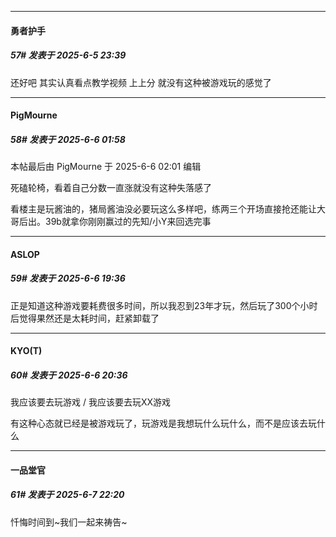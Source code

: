 ﻿
*****

####  勇者护手  
##### 57#       发表于 2025-6-5 23:39

还好吧 其实认真看点教学视频 上上分 就没有这种被游戏玩的感觉了


*****

####  PigMourne  
##### 58#       发表于 2025-6-6 01:58

 本帖最后由 PigMourne 于 2025-6-6 02:01 编辑 

死磕轮椅，看着自己分数一直涨就没有这种失落感了

看楼主是玩酱油的，猪局酱油没必要玩这么多样吧，练两三个开场直接抢还能让大哥后出。39b就拿你刚刚赢过的先知/小Y来回选完事


*****

####  ASLOP  
##### 59#       发表于 2025-6-6 19:36

正是知道这种游戏要耗费很多时间，所以我忍到23年才玩，然后玩了300个小时后觉得果然还是太耗时间，赶紧卸载了


*****

####  KYO(T)  
##### 60#       发表于 2025-6-6 20:36

我应该要去玩游戏 / 我应该要去玩XX游戏

有这种心态就已经是被游戏玩了，玩游戏是我想玩什么玩什么，而不是应该去玩什么


*****

####  一品堂官  
##### 61#       发表于 2025-6-7 22:20

忏悔时间到~我们一起来祷告~

